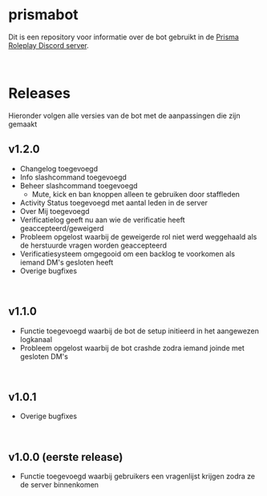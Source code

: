 # prismabot
Dit is een repository voor informatie over de bot gebruikt in de [Prisma Roleplay Discord server](https://discord.gg/sWmUJRKPHR).

<br>

# Releases
Hieronder volgen alle versies van de bot met de aanpassingen die zijn gemaakt

## v1.2.0
- Changelog toegevoegd
- Info slashcommand toegevoegd
- Beheer slashcommand toegevoegd
  - Mute, kick en ban knoppen alleen te gebruiken door staffleden 
- Activity Status toegevoegd met aantal leden in de server
- Over Mij toegevoegd
- Verificatielog geeft nu aan wie de verificatie heeft geaccepteerd/geweigerd
- Probleem opgelost waarbij de geweigerde rol niet werd weggehaald als de herstuurde vragen worden geaccepteerd
- Verificatiesysteem omgegooid om een backlog te voorkomen als iemand DM's gesloten heeft
- Overige bugfixes
<br>

## v1.1.0
- Functie toegevoegd waarbij de bot de setup initieerd in het aangewezen logkanaal
- Probleem opgelost waarbij de bot crashde zodra iemand joinde met gesloten DM's
<br>

## v1.0.1
- Overige bugfixes
<br>

## v1.0.0 (eerste release)
- Functie toegevoegd waarbij gebruikers een vragenlijst krijgen zodra ze de server binnenkomen

